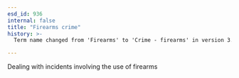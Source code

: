 ```yaml
---
esd_id: 936
internal: false
title: "Firearms crime"
history: >-
  Term name changed from 'Firearms' to 'Crime - firearms' in version 3.00. Name changed to 'Firearms crime' in version 4.00.

---
```


Dealing with incidents involving the use of firearms

